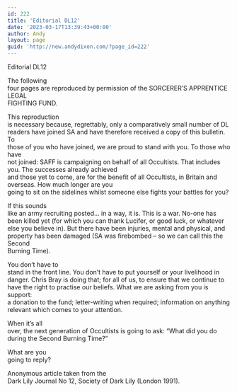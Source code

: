 ```yaml
---
id: 222
title: 'Editorial DL12'
date: '2023-03-17T13:39:43+00:00'
author: Andy
layout: page
guid: 'http://new.andydixon.com/?page_id=222'
---
```


Editorial DL12

The following  
four pages are reproduced by permission of the SORCERER’S APPRENTICE LEGAL  
FIGHTING FUND.

This reproduction  
is necessary because, regrettably, only a comparatively small number of DL  
readers have joined SA and have therefore received a copy of this bulletin. To  
those of you who have joined, we are proud to stand with you. To those who have  
not joined: SAFF is campaigning on behalf of all Occultists. That includes you. The successes already achieved  
and those yet to come, are for the benefit of all Occultists, in Britain and overseas. How much longer are you  
going to sit on the sidelines whilst someone else fights your battles for you?

If this sounds  
like an army recruiting posted… in a way, it is. This is a war. No-one has  
been killed yet (for which you can thank Lucifer, or good luck, or whatever  
else you believe in). But there have been injuries, mental and physical, and  
property has been damaged (SA was firebombed – so we can call this the Second  
Burning Time).

You don’t have to  
stand in the front line. You don’t have to put yourself or your livelihood in  
danger. Chris Bray is doing that; for all of us, to ensure that we continue to  
have the right to practise our beliefs. What we are asking from you is support:  
a donation to the fund; letter-writing when required; information on anything  
relevant which comes to your attention.

When it’s all  
over, the next generation of Occultists is going to ask: “What did you do  
during the Second Burning Time?”

What are you  
going to reply?

Anonymous article taken from the  
Dark Lily Journal No 12, Society of Dark Lily (London 1991).